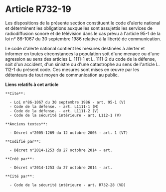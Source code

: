 # Article R732-19

Les dispositions de la présente section constituent le code d'alerte national et déterminent les obligations auxquelles sont
assujettis les services de radiodiffusion sonore et de télévision dans le cas prévu à l'article 95-1 de la loi n° 86-1067 du
30 septembre 1986 relative à la liberté de communication. 

Le code d'alerte national contient les mesures destinées à alerter et informer en toutes circonstances la population soit
d'une menace ou d'une agression au sens des articles L. 1111-1 et L. 1111-2 du code de la défense, soit d'un accident, d'un
sinistre ou d'une catastrophe au sens de l'article L. 112-1 du présent code. Ces mesures sont mises en œuvre par les
détenteurs de tout moyen de communication au public.

**Liens relatifs à cet article**

	**Cite**:

	  - Loi n°86-1067 du 30 septembre 1986 - art. 95-1 (V)
	  - Code de la défense. - art. L1111-1 (M)
	  - Code de la défense. - art. L1111-2 (V)
	  - Code de la sécurité intérieure - art. L112-1 (V)

	**Anciens textes**:

	  - Décret n°2005-1269 du 12 octobre 2005 - art. 1 (VT)

	**Codifié par**:

	  - Décret n°2014-1253 du 27 octobre 2014 - art.

	**Créé par**:

	  - Décret n°2014-1253 du 27 octobre 2014 - art.

	**Cité par**:

	  - Code de la sécurité intérieure - art. R732-28 (VD)
